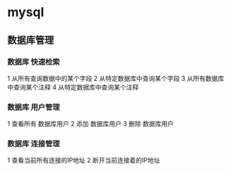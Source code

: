 # mysql

## 数据库管理

### 数据库 快速检索
1 从所有查询数据中的某个字段
2 从特定数据库中查询某个字段
3 从所有数据库中查询某个注释
4 从特定数据库中查询某个注释

### 数据库 用户管理
1 查看所有 数据库用户
2 添加 数据库用户
3 删除 数据库用户

### 数据库 连接管理
1 查看当前所有连接的IP地址
2 断开当前连接着的IP地址

